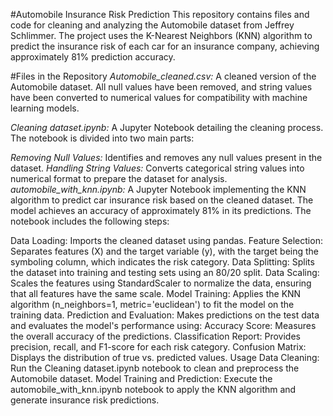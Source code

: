 #Automobile Insurance Risk Prediction
This repository contains files and code for cleaning and analyzing the Automobile dataset from Jeffrey Schlimmer. The project uses the K-Nearest Neighbors (KNN) algorithm to predict the insurance risk of each car for an insurance company, achieving approximately 81% prediction accuracy.

#Files in the Repository
*Automobile_cleaned.csv:* A cleaned version of the Automobile dataset. All null values have been removed, and string values have been converted to numerical values for compatibility with machine learning models.

*Cleaning dataset.ipynb:* A Jupyter Notebook detailing the cleaning process. The notebook is divided into two main parts:

*Removing Null Values:* Identifies and removes any null values present in the dataset.
*Handling String Values:* Converts categorical string values into numerical format to prepare the dataset for analysis.
*automobile_with_knn.ipynb:* A Jupyter Notebook implementing the KNN algorithm to predict car insurance risk based on the cleaned dataset. The model achieves an accuracy of approximately 81% in its predictions. The notebook includes the following steps:

Data Loading: Imports the cleaned dataset using pandas.
Feature Selection: Separates features (X) and the target variable (y), with the target being the symboling column, which indicates the risk category.
Data Splitting: Splits the dataset into training and testing sets using an 80/20 split.
Data Scaling: Scales the features using StandardScaler to normalize the data, ensuring that all features have the same scale.
Model Training: Applies the KNN algorithm (n_neighbors=1, metric='euclidean') to fit the model on the training data.
Prediction and Evaluation: Makes predictions on the test data and evaluates the model's performance using:
Accuracy Score: Measures the overall accuracy of the predictions.
Classification Report: Provides precision, recall, and F1-score for each risk category.
Confusion Matrix: Displays the distribution of true vs. predicted values.
Usage
Data Cleaning: Run the Cleaning dataset.ipynb notebook to clean and preprocess the Automobile dataset.
Model Training and Prediction: Execute the automobile_with_knn.ipynb notebook to apply the KNN algorithm and generate insurance risk predictions.
